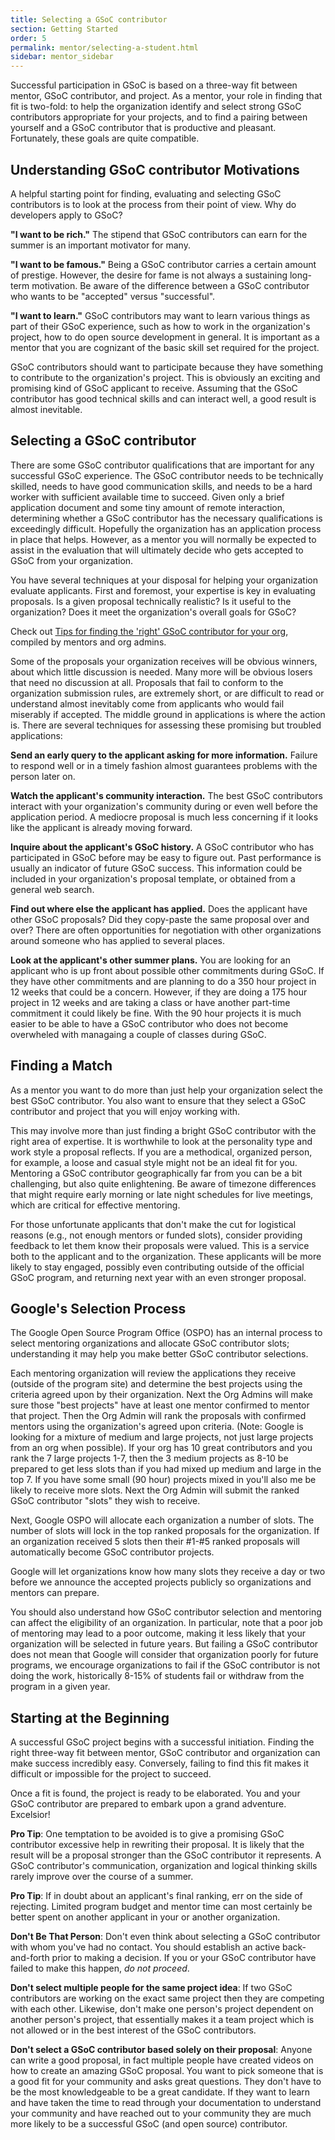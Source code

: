 ```yaml
---
title: Selecting a GSoC contributor
section: Getting Started
order: 5
permalink: mentor/selecting-a-student.html
sidebar: mentor_sidebar
---
```


Successful participation in GSoC is based on a three-way fit between mentor, GSoC contributor, and project. As a mentor, your role in finding that fit is two-fold: to help the organization identify and select strong GSoC contributors appropriate for your projects, and to find a pairing between yourself and a GSoC contributor that is productive and pleasant. Fortunately, these goals are quite compatible.

## Understanding GSoC contributor Motivations

A helpful starting point for finding, evaluating and selecting GSoC contributors is to look at the process from their point of view. Why do developers apply to GSoC?

**"I want to be rich."** The stipend that GSoC contributors can earn for the summer is an important motivator for many.

**"I want to be famous."** Being a GSoC contributor carries a certain amount of prestige. However, the desire for fame is not always a sustaining long-term motivation. Be aware of the difference between a GSoC contributor who wants to be "accepted" versus "successful".

**"I want to learn."** GSoC contributors may want to learn various things as part of their GSoC experience, such as how to work in the organization's project, how to do open source development in general. It is important as a mentor that you are cognizant of the basic skill set required for the project.

GSoC contributors should want to participate because they have something to contribute to the organization's project. This is obviously an exciting and promising kind of GSoC applicant to receive. Assuming that the GSoC contributor has good technical skills and can interact well, a good result is almost inevitable.

## Selecting a GSoC contributor

There are some GSoC contributor qualifications that are important for any successful GSoC experience. The GSoC contributor needs to be technically skilled, needs to have good communication skills, and needs to be a hard worker with sufficient available time to succeed. Given only a brief application document and some tiny amount of remote interaction, determining whether a GSoC contributor has the necessary qualifications is exceedingly difficult. Hopefully the organization has an application process in place that helps. However, as a mentor you will normally be expected to assist in the evaluation that will ultimately decide who gets accepted to GSoC from your organization.

You have several techniques at your disposal for helping your organization evaluate applicants. First and foremost, your expertise is key in evaluating proposals. Is a given proposal technically realistic? Is it useful to the organization? Does it meet the organization's overall goals for GSoC?

Check out [Tips for finding the 'right' GSoC contributor for your org](https://docs.google.com/document/d/1HrCuijYNfDZGaQ9Eyp0HQ6iXuELRmDSimrSkrJRtwug/edit?usp=sharing), compiled by mentors and org admins.

Some of the proposals your organization receives will be obvious winners, about which little discussion is needed. Many more will be obvious losers that need no discussion at all. Proposals that fail to conform to the organization submission rules, are extremely short, or are difficult to read or understand almost inevitably come from applicants who would fail miserably if accepted. The middle ground in applications is where the action is. There are several techniques for assessing these promising but troubled applications:

**Send an early query to the applicant asking for more information.** Failure to respond well or in a timely fashion almost guarantees problems with the person later on.

**Watch the applicant's community interaction.** The best GSoC contributors interact with your organization's community during or even well before the application period. A mediocre proposal is much less concerning if it looks like the applicant is already moving forward.

**Inquire about the applicant's GSoC history.** A GSoC contributor who has participated in GSoC before may be easy to figure out. Past performance is usually an indicator of future GSoC success. This information could be included in your organization's proposal template, or obtained from a general web search.

**Find out where else the applicant has applied.** Does the applicant have other GSoC proposals? Did they copy-paste the same proposal over and over? There are often opportunities for negotiation with other organizations around someone who has applied to several places.

**Look at the applicant's other summer plans.** You are looking for an applicant who is up front about possible other commitments during GSoC. If they have other commitments and are planning to do a 350 hour project in 12 weeks that could be a concern. However, if they are doing a 175 hour project in 12 weeks and are taking a class or have another part-time commitment it could likely be fine. With the 90 hour projects it is much easier to be able to have a GSoC contributor who does not become overwheled with managaing a couple of classes during GSoC.

## Finding a Match

As a mentor you want to do more than just help your organization select the best GSoC contributor. You also want to ensure that they select a GSoC contributor and project that you will enjoy working with.

This may involve more than just finding a bright GSoC contributor with the right area of expertise. It is worthwhile to look at the personality type and work style a proposal reflects. If you are a methodical, organized person, for example, a loose and casual style might not be an ideal fit for you. Mentoring a GSoC contributor geographically far from you can be a bit challenging, but also quite enlightening. Be aware of timezone differences that might require early morning or late night schedules for live meetings, which are critical for effective mentoring.

For those unfortunate applicants that don't make the cut for logistical reasons (e.g., not enough mentors or funded slots), consider providing feedback to let them know their proposals were valued.  This is a service both to the applicant and to the organization. These applicants will be more likely to stay engaged, possibly even contributing outside of the official GSoC program, and returning next year with an even stronger proposal.

## Google's Selection Process

The Google Open Source Program Office (OSPO) has an internal process to select mentoring organizations and allocate GSoC contributor slots; understanding it may help you make better GSoC contributor selections.

Each mentoring organization will review the applications they receive (outside of the program site) and determine the best projects using the criteria agreed upon by their organization. Next the Org Admins will make sure those "best projects" have at least one mentor confirmed to mentor that project. Then the Org Admin will rank the proposals with confirmed mentors using the organization's agreed upon criteria. (Note: Google is looking for a mixture of medium and large projects, not just large projects from an org when possible). If your org has 10 great contributors and you rank the 7 large projects 1-7, then the 3 medium projects as 8-10 be prepared to get less slots than if you had mixed up medium and large in the top 7. If you have some small (90 hour) projects mixed in you'll also me be likely to receive more slots. Next the Org Admin will submit the ranked GSoC contributor "slots" they wish to receive.

Next, Google OSPO will allocate each organization a number of slots. The number of slots will lock in the top ranked proposals for the organization. If an organization received 5 slots then their #1-#5 ranked proposals will automatically become GSoC contributor projects.

Google will let organizations know how many slots they receive a day or two before we announce the accepted projects publicly so organizations and mentors can prepare.

You should also understand how GSoC contributor selection and mentoring can affect the eligibility of an organization. In particular, note that a poor job of mentoring may lead to a poor outcome, making it less likely that your organization will be selected in future years. But failing a GSoC contributor does not mean that Google will consider that organization poorly for future programs, we encourage organizations to fail if the GSoC contributor is not doing the work, historically 8-15% of students fail or withdraw from the program in a given year.

## Starting at the Beginning

A successful GSoC project begins with a successful initiation. Finding the right three-way fit between mentor, GSoC contributor and organization can make success incredibly easy. Conversely, failing to find this fit makes it difficult or impossible for the project to succeed.

Once a fit is found, the project is ready to be elaborated. You and your GSoC contributor are prepared to embark upon a grand adventure. Excelsior!

**Pro Tip**: One temptation to be avoided is to give a promising GSoC contributor excessive help in rewriting their proposal. It is likely that the result will be a proposal stronger than the GSoC contributor it represents. A GSoC contributor's communication, organization and logical thinking skills rarely improve over the course of a summer.

**Pro Tip**: If in doubt about an applicant's final ranking, err on the side of rejecting. Limited program budget and mentor time can most certainly be better spent on another applicant in your or another organization.

**Don't Be That Person**: Don't even think about selecting a GSoC contributor with whom you've had no contact. You should establish an active back-and-forth prior to making a decision. If you or your GSoC contributor have failed to make this happen, *do not proceed*.

**Don't select multiple people for the same project idea**: If two GSoC contributors are working on the exact same project then they are competing with each other. Likewise, don't make one person's project dependent on another person's project, that essentially makes it a team project which is not allowed or in the best interest of the GSoC contributors.

**Don't select a GSoC contributor based solely on their proposal**: Anyone can write a good proposal, in fact multiple people have created videos on how to create an amazing GSoC proposal. You want to pick someone that is a good fit for your community and asks great questions. They don't have to be the most knowledgeable to be a great candidate. If they want to learn and have taken the time to read through your documentation to understand your community and have reached out to your community they are much more likely to be a successful GSoC (and open source) contributor.
